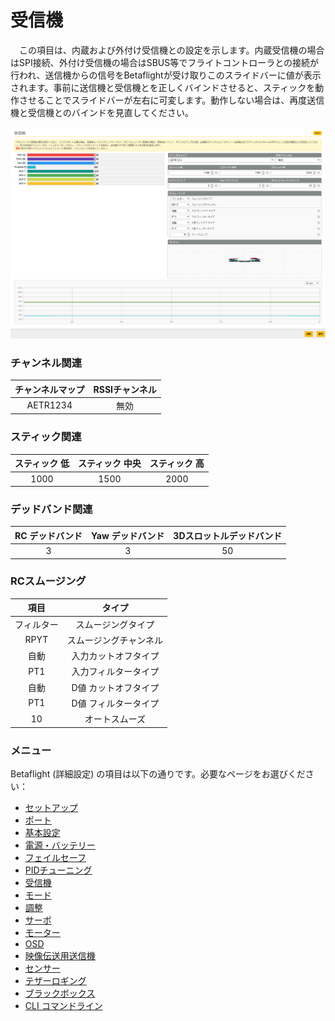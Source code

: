# 受信機
　この項目は、内蔵および外付け受信機との設定を示します。内蔵受信機の場合はSPI接続、外付け受信機の場合はSBUS等でフライトコントローラとの接続が行われ、送信機からの信号をBetaflightが受け取りこのスライドバーに値が表示されます。事前に送信機と受信機とを正しくバインドさせると、スティックを動作させることでスライドバーが左右に可変します。動作しない場合は、再度送信機と受信機とのバインドを見直してください。

![Betaflight 06](images/BF06m.png)

### チャンネル関連
   | チャンネルマップ | RSSIチャンネル |
   | :------------: | :-----------: |
   | AETR1234       | 無効          |


### スティック関連
   | スティック 低 | スティック 中央 | スティック 高 |
   | :----------: | :------------: | :----------: |
   | 1000         | 1500           | 2000         |


### デッドバンド関連
   | RC デッドバンド | Yaw デッドバンド | 3Dスロットルデッドバンド |
   | :------------: | :-------------: | :--------------------: |
   | 3              | 3               | 50                     |


### RCスムージング
   | 項目       | タイプ                  |
   | :--------: | :--------------------: |
   | フィルター  | スムージングタイプ      |
   | RPYT       | スムージングチャンネル   |
   | 自動       | 入力カットオフタイプ     |
   | PT1        | 入力フィルタータイプ    |
   | 自動       | D値 カットオフタイプ    |
   | PT1        | D値 フィルタータイプ    |
   | 10         | オートスムーズ         |


### メニュー
Betaflight (詳細設定) の項目は以下の通りです。必要なページをお選びください：  

* [セットアップ](Betaflight%20-%20CrazyBeeF3FR.md)
* [ポート](Betaflight%20-%20CrazyBeeF3_Port.md)
* [基本設定](Betaflight%20-%20CrazyBeeF3_BaseSetting.md)
* [電源・バッテリー](Betaflight%20-%20CrazyBeeF3_Battery.md)
* [フェイルセーフ](Betaflight%20-%20CrazyBeeF3_failsafe.md)
* [PIDチューニング](Betaflight%20-%20CrazyBeeF3_PID.md)
* [受信機](Betaflight%20-%20CrazyBeeF3_Reciever.md)
* [モード](Betaflight%20-%20CrazyBeeF3_Mode.md)
* [調整](Betaflight%20-%20CrazyBeeF3_Addjust.md)
* [サーボ](Betaflight%20-%20CrazyBeeF3_Servo.md)
* [モーター](Betaflight%20-%20CrazyBeeF3_Motor.md)
* [OSD](Betaflight%20-%20CrazyBeeF3_OSD.md)
* [映像伝送用送信機](Betaflight%20-%20CrazyBeeF3_VTX.md)
* [センサー](Betaflight%20-%20CrazyBeeF3_Sensor.md)
* [テザーロギング](Betaflight%20-%20CrazyBeeF3_logging.md)
* [ブラックボックス](Betaflight%20-%20CrazyBeeF3_Blackbox.md)
* [CLI コマンドライン](Betaflight%20-%20CrazyBeeF3_CLI.md)

